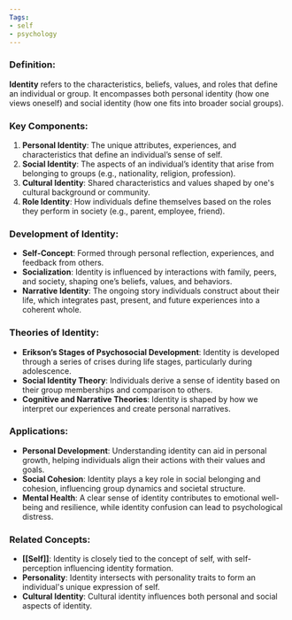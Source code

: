 ```yaml
---
Tags:
- self
- psychology
---
```


### **Definition**:

**Identity** refers to the characteristics, beliefs, values, and roles that define an individual or group. It encompasses both personal identity (how one views oneself) and social identity (how one fits into broader social groups).

### **Key Components**:

1. **Personal Identity**: The unique attributes, experiences, and characteristics that define an individual’s sense of self.
2. **Social Identity**: The aspects of an individual’s identity that arise from belonging to groups (e.g., nationality, religion, profession).
3. **Cultural Identity**: Shared characteristics and values shaped by one's cultural background or community.
4. **Role Identity**: How individuals define themselves based on the roles they perform in society (e.g., parent, employee, friend).

### **Development of Identity**:

- **Self-Concept**: Formed through personal reflection, experiences, and feedback from others.
- **Socialization**: Identity is influenced by interactions with family, peers, and society, shaping one’s beliefs, values, and behaviors.
- **Narrative Identity**: The ongoing story individuals construct about their life, which integrates past, present, and future experiences into a coherent whole.

### **Theories of Identity**:

- **Erikson’s Stages of Psychosocial Development**: Identity is developed through a series of crises during life stages, particularly during adolescence.
- **Social Identity Theory**: Individuals derive a sense of identity based on their group memberships and comparison to others.
- **Cognitive and Narrative Theories**: Identity is shaped by how we interpret our experiences and create personal narratives.

### **Applications**:

- **Personal Development**: Understanding identity can aid in personal growth, helping individuals align their actions with their values and goals.
- **Social Cohesion**: Identity plays a key role in social belonging and cohesion, influencing group dynamics and societal structure.
- **Mental Health**: A clear sense of identity contributes to emotional well-being and resilience, while identity confusion can lead to psychological distress.

### **Related Concepts**:

- **[[Self]]**: Identity is closely tied to the concept of self, with self-perception influencing identity formation.
- **Personality**: Identity intersects with personality traits to form an individual's unique expression of self.
- **Cultural Identity**: Cultural identity influences both personal and social aspects of identity.